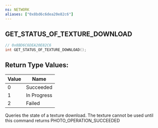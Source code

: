 ```yaml
---
ns: NETWORK
aliases: ["0x8bd6c6dea20e82c6"]
---
```

## GET_STATUS_OF_TEXTURE_DOWNLOAD

```c
// 0x8BD6C6DEA20E82C6
int GET_STATUS_OF_TEXTURE_DOWNLOAD();
```

## Return Type Values:
| Value | Name |
| --- | --- |
| 0 | Succeeded |
| 1 | In Progress |
| 2 | Failed |

Queries the state of a texture download. The texture cannot be used until this command returns PHOTO_OPERATION_SUCCEEDED


